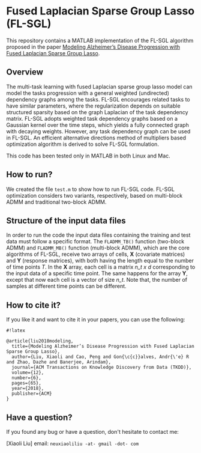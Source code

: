 # Fused Laplacian Sparse Group Lasso (FL-SGL) #

This repository contains a MATLAB implementation of the FL-SGL algorithm proposed in the paper [Modeling Alzheimer’s Disease Progression with Fused Laplacian Sparse Group Lasso](https://dl.acm.org/citation.cfm?id=3230668).

## Overview ##

The multi-task learning with fused Laplacian sparse group lasso model can model the tasks progression with a general weighted (undirected) dependency graphs among the tasks. FL-SGL encourages related tasks to have similar parameters, where the regularization depends on suitable structured sparsity based on the graph Laplacian of the task dependency matrix. FL-SGL adopts weighted task dependency graphs based on a Gaussian kernel over the time steps, which yields a fully connected graph with decaying weights. However, any task dependency graph can be used in FL-SGL. An efficient alternative directions method of multipliers based optimization algorithm is derived to solve FL-SGL formulation.

This code has been tested only in MATLAB in both Linux and Mac.

## How to run? ##

We created the file `test.m` to show how to run FL-SGL code. FL-SGL optimization considers two variants, respectively, based on multi-block ADMM and traditional two-block ADMM.

## Structure of the input data files ##

In order to run the code the input data files containing the training and test data must follow a specific format. The `FLADMM_TB()` function (two-block ADMM) and `FLADMM_MB()` function (multi-block ADMM), which are the core algorithms of FL-SGL, receive two arrays of cells, **X** (covariate matrices) and **Y** (response matrices), with both having the length equal to the number of time points *T*. In the **X** array, each cell is a matrix *n_t x d* corresponding to the input data of a specific time point. The same happens for the array **Y**, except that now each cell is a vector of size *n_t*. Note that, the number of samples at different time points can be different.


## How to cite it? ##

If you like it and want to cite it in your papers, you can use the following:

```
#!latex

@article{liu2018modeling,
  title={Modeling Alzheimer’s Disease Progression with Fused Laplacian Sparse Group Lasso},
  author={Liu, Xiaoli and Cao, Peng and Gon{\c{c}}alves, Andr{\'e} R and Zhao, Dazhe and Banerjee, Arindam},
  journal={ACM Transactions on Knowledge Discovery from Data (TKDD)},
  volume={12},
  number={6},
  pages={65},
  year={2018},
  publisher={ACM}
}
```

## Have a question? ##

If you found any bug or have a question, don't hesitate to contact me:

[Xiaoli Liu]
email: `neuxiaoliliu -at- gmail -dot- com`

